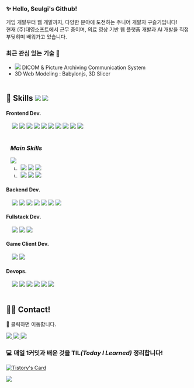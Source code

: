 <!-- ![header](https://capsule-render.vercel.app/api?type=waving&color=auto&height=200&section=header&text=Seulgi's&nbsp;Profile&fontSize=60&animation=fadeIn&fontColor=323931&fontAlignY=38) -->
### ✨ Hello, Seulgi's Github!
게임 개발부터 웹 개발까지, 다양한 분야에 도전하는 주니어 개발자 구슬기입니다! <br/>
현재 (주)태영소프트에서 근무 중이며, 의료 영상 기반 웹 플랫폼 개발과 AI 개발을 직접 부딪히며 배워가고 있습니다.

### 최근 관심 있는 기술 🔨
- <img src="https://img.shields.io/badge/DICOM-000000?style=for-the-badge&logoColor=black"/> DICOM & Picture Archiving Communication System
- 3D Web Modeling : Babylonjs, 3D Slicer
<br/><br/>

<div style={{ display: 'flex', }}>
  <h2>🔨 Skills 
    <img src="https://img.shields.io/badge/macOS-000000?style=for-the-badge&logo=macOS&logoColor=white"/>  
    <img src="https://img.shields.io/badge/iTerm2-000000?style=for-the-badge&logo=iTerm2&logoColor=white"/>  
  </h2>
  <div style={{ display: 'flex', }}>
    <h4>Frontend Dev.</h4>
    &nbsp;&nbsp;&nbsp;
    <img src="https://img.shields.io/badge/HTML5-E34F26?style=flat-square&logo=HTML5&logoColor=white"/>
    <img src="https://img.shields.io/badge/CSS3-1572B6?style=flat-square&logo=CSS3&logoColor=white"/>
    <img src="https://img.shields.io/badge/Sass&amp;Scss-CC6699?style=flat-square&logo=Sass&logoColor=white"/>
    <img src="https://img.shields.io/badge/styled&nbsp;components-DB7093?style=flat-square&logo=styled-components&logoColor=white"/>
    <img src="https://img.shields.io/badge/TailwindCSS-06B6D4?style=flat-square&logo=TailwindCSS&logoColor=white"/> 
    <img src="https://img.shields.io/badge/Javascript-F7DF1E?style=flat-square&logo=JavaScript&logoColor=black"/>
    <img src="https://img.shields.io/badge/TypeScript-3178C6?style=flat-square&logo=TypeScript&logoColor=white"/>
    <img src="https://img.shields.io/badge/Three.js-000000?style=flat-square&logo=Three.js&logoColor=white"/>
    <img src="https://img.shields.io/badge/React&nbsp;Native-61DAFB?style=flat-square&logo=React&logoColor=black"/>
    <img src="https://img.shields.io/badge/Dart-0175C2?style=flat-square&logo=Dart&logoColor=white"/><br/><br/>
<!--     <img src="https://img.shields.io/badge/Flutter-02569B?style=flat-square&logo=Flutter&logoColor=white"/> -->
  <div>
    <i><h3 style={{ backgroundColor : 'gray', }}>&nbsp;&nbsp;&nbsp;Main Skills</h2></i>
    &nbsp;&nbsp;&nbsp;<img src="https://img.shields.io/badge/React-61DAFB?style=for-the-badge&logo=React&logoColor=black"/><br/>
      &nbsp;&nbsp;&nbsp;&nbsp;
    ㄴ &nbsp;<img src="https://img.shields.io/badge/Vite-646CFF?style=flat-square&logo=Vite&logoColor=white"/>
    <img src="https://img.shields.io/badge/CRA-09D3AC?style=flat-square&logo=CreateReactApp&logoColor=black"/>
    <img src="https://img.shields.io/badge/Webpack-8DD6F9?style=flat-square&logo=Webpack&logoColor=black"/><br/>
      &nbsp;&nbsp;&nbsp;&nbsp;
    ㄴ &nbsp;<img src="https://img.shields.io/badge/Redux-764ABC?style=flat-square&logo=Redux&logoColor=white"/>
    <img src="https://img.shields.io/badge/ReactQuery-FF4154?style=flat-square&logo=ReactQuery&logoColor=white"/>
    <img src="https://img.shields.io/badge/Recoil-3578E5?style=flat-square&logo=Recoil&logoColor=white"/>
  </div>
  </div>
  <div style={{ display: 'flex', }}>
    <h4>Backend Dev.</h4>
    &nbsp;&nbsp;&nbsp;
    <img src="https://img.shields.io/badge/Node.js-69cf00?style=flat-square&logo=Node.js&logoColor=white"/>
    <img src="https://img.shields.io/badge/npm-CB3837?style=flat-square&logo=npm&logoColor=white"/>
    <img src="https://img.shields.io/badge/Express-000000?style=flat-square&logo=Express&logoColor=white"/>
    <img src="https://img.shields.io/badge/MySQL-4479A1?style=flat-square&logo=MySQL&logoColor=white"/>
        <img src="https://img.shields.io/badge/PostgreSQL-4169E1?style=flat-square&logo=PostgreSQL&logoColor=white"/>
    <img src="https://img.shields.io/badge/MongoDB-47A248?style=flat-square&logo=MongoDB&logoColor=white"/>
    <img src="https://img.shields.io/badge/Firebase-FFCA28?style=flat-square&logo=Firebase&logoColor=black"/>
  <div>
  <div style={{ display: 'flex', }}>
    <h4>Fullstack Dev.</h4>
    &nbsp;&nbsp;&nbsp;
    <img src="https://img.shields.io/badge/Next.js-000000?style=flat-square&logo=Next.js&logoColor=white"/>
    <img src="https://img.shields.io/badge/Python-3776AB?style=flat-square&logo=Python&logoColor=white"/>
    <img src="https://img.shields.io/badge/Flask-000000?style=flat-square&logo=Flask&logoColor=white"/>
  <div>
  <div style={{ display: 'flex', }}>
    <h4>Game Client Dev.</h4>
    &nbsp;&nbsp;&nbsp;
    <img src="https://img.shields.io/badge/C&nbsp;&#x266F;-3f0097?style=flat-square&logo=CSharp&logoColor=white"/>
    <img src="https://img.shields.io/badge/Unity-000?style=flat-square&logo=Unity&logoColor=white"/>
  <div>
  <div style={{ display: 'flex', }}>
    <h4>Devops.</h4>
    &nbsp;&nbsp;&nbsp;
    <img src="https://img.shields.io/badge/Git-F05032?style=flat-square&logo=Git&logoColor=white"/>
    <img src="https://img.shields.io/badge/GitHub-181717?style=flat-square&logo=Github&logoColor=white"/>
    <img src="https://img.shields.io/badge/Gitlab-FC6D26?style=flat-square&logo=Gitlab&logoColor=white"/>
    <img src="https://img.shields.io/badge/Sourcetree-0052CC?style=flat-square&logo=Sourcetree&logoColor=white"/>
    <img src="https://img.shields.io/badge/Visual&nbsp;Studio&nbsp;Code-007ACC?style=flat-square&logo=VisualStudioCode&logoColor=white"/>
    <img src="https://img.shields.io/badge/Slack-4A154B?style=flat-square&logo=Slack&logoColor=white"/>
  <div> 
<div>
<br/>
<div style={{ display: 'flex', }}>
  <h2>🧑‍💻 Contact!</h2>
  <p>📌 클릭하면 이동합니다.</p>
  <a href="https://www.notion.so/251597ce335d465ead58f8707a8aff71?pvs=4" target="_blank" title="Seulgi's Notion">
    <img src="https://img.shields.io/badge/Notion&nbsp;Self&nbsp;Introduction-black?style=for-the-badge&logo=Notion&logoColor=white"/>
  </a>
  <a href="mailTo:guseul9405@gmail.com" target="_blank" title="Seulgi's Gmail">
    <img src="https://img.shields.io/badge/guseul9405&#64;gmail&#46;com-EA4335?style=for-the-badge&logo=Gmail&logoColor=white"/>
  </a>
  <a href="https://front-kuli.tistory.com/" target="_blank" title="Seulgi's Tistory">
    <img src="https://img.shields.io/badge/Tistory&nbsp;Today&nbsp;I&nbsp;Learned-black?style=for-the-badge&logo=Tistory&logoColor=white"/>
  </a>
</div>
<h3> 💻 매일 1커밋과 배운 것을 TIL<i>(Today I Learned)</i> 정리합니다! </h3>
  
[![Tistory's Card](https://github-readme-tistory-card.vercel.app/api?name=front-kuli&theme=tistory)](https://easyhomputer.tistory.com)


<!-- ![Seulgi's GitHub stats](https://github-readme-stats.vercel.app/api?username=guseulgi&theme=swift&show_icons=true&hide_border=true&count_private=true&include_all_commits=true) &nbsp;&nbsp;&nbsp;&nbsp;&nbsp;&nbsp; -->
<!-- ![Seulgi's github stats](https://github-readme-stats.vercel.app/api/top-langs/?username=guseulgi&show_icons=true&theme=swift) -->

![](https://hits.seeyoufarm.com/api/count/incr/badge.svg?url=https%3A%2F%2Fgithub.com%2Fguseulgi%2Fguseulgi&count_bg=%2375D82A&title_bg=%23636363&icon=github.svg&icon_color=%23FFFFFF&title=Customers&edge_flat=true)



